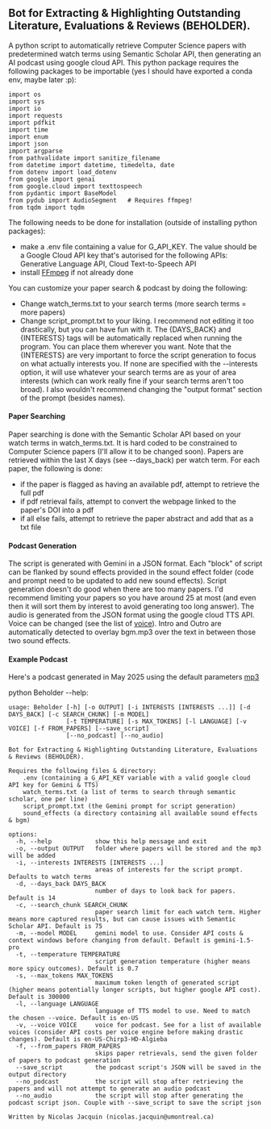 ## Bot for Extracting & Highlighting Outstanding Literature, Evaluations & Reviews (BEHOLDER).
A python script to automatically retrieve Computer Science papers with predetermined watch terms using Semantic Scholar API, then generating an AI podcast using google cloud API.
This python package requires the following packages to be importable (yes I should have exported a conda env, maybe later :p):
```
import os
import sys
import io
import requests
import pdfkit
import time
import enum
import json
import argparse
from pathvalidate import sanitize_filename
from datetime import datetime, timedelta, date
from dotenv import load_dotenv
from google import genai
from google.cloud import texttospeech
from pydantic import BaseModel
from pydub import AudioSegment   # Requires ffmpeg!
from tqdm import tqdm
```

The following needs to be done for installation (outside of installing python packages):
- make a .env file containing a value for G_API_KEY. The value should be a Google Cloud API key that's autorised for the following APIs: Generative Language API, Cloud Text-to-Speech API
- install [FFmpeg](https://www.ffmpeg.org/download.html) if not already done

You can customize your paper search & podcast by doing the following:
- Change watch_terms.txt to your search terms (more search terms = more papers)
- Change script_prompt.txt to your liking. I recommend not editing it too drastically, but you can have fun with it. The {DAYS_BACK} and {INTERESTS} tags will be automatically replaced when running the program. You can place them wherever you want. Note that the {INTERESTS} are very important to force the script generation to focus on what actually interests you. If none are specified with the --interests option, it will use whatever your search terms are as your of area interests (which can work really fine if your search terms aren't too broad). I also wouldn't recommend changing the "output format" section of the prompt (besides names).


#### Paper Searching
Paper searching is done with the Semantic Scholar API based on your watch terms in watch_terms.txt. It is hard coded to be constrained to Computer Science papers (I'll allow it to be changed soon). Papers are retrieved within the last X days (see --days_back) per watch term. For each paper, the following is done:
- if the paper is flagged as having an available pdf, attempt to retrieve the full pdf
- if pdf retrieval fails, attempt to convert the webpage linked to the paper's DOI into a pdf
- if all else fails, attempt to retrieve the paper abstract and add that as a txt file

#### Podcast Generation
The script is generated with Gemini in a JSON format. Each "block" of script can be flanked by sound effects provided in the sound effect folder (code and prompt need to be updated to add new sound effects). Script generation doesn't do good when there are too many papers. I'd recommend limiting your papers so you have around 25 at most (and even then it will sort them by interest to avoid generating too long answer). The audio is generated from the JSON format using the google cloud TTS API. Voice can be changed (see the list of [voice](https://cloud.google.com/text-to-speech/docs/voices?hl=fr)). Intro and Outro are automatically detected to overlay bgm.mp3 over the text in between those two sound effects. 

#### Example Podcast
Here's a podcast generated in May 2025 using the default parameters
[mp3](https://drive.google.com/file/d/1S17f52nqJMUGILWfaUJHt5SNwHSMNJdQ/view?usp=sharing)

python Beholder --help:
```
usage: Beholder [-h] [-o OUTPUT] [-i INTERESTS [INTERESTS ...]] [-d DAYS_BACK] [-c SEARCH_CHUNK] [-m MODEL]
                [-t TEMPERATURE] [-s MAX_TOKENS] [-l LANGUAGE] [-v VOICE] [-f FROM_PAPERS] [--save_script]
                [--no_podcast] [--no_audio]

Bot for Extracting & Highlighting Outstanding Literature, Evaluations & Reviews (BEHOLDER).

Requires the following files & directory:
    .env (containing a G_API_KEY variable with a valid google cloud API key for Gemini & TTS)
    watch_terms.txt (a list of terms to search through semantic scholar, one per line)
    script_prompt.txt (the Gemini prompt for script generation)
    sound_effects (a directory containing all available sound effects & bgm)

options:
  -h, --help            show this help message and exit
  -o, --output OUTPUT   folder where papers will be stored and the mp3 will be added
  -i, --interests INTERESTS [INTERESTS ...]
                        areas of interests for the script prompt. Defaults to watch terms
  -d, --days_back DAYS_BACK
                        number of days to look back for papers. Default is 14
  -c, --search_chunk SEARCH_CHUNK
                        paper search limit for each watch term. Higher means more captured results, but can cause issues with Semantic Scholar API. Default is 75
  -m, --model MODEL     gemini model to use. Consider API costs & context windows before changing from default. Default is gemini-1.5-pro
  -t, --temperature TEMPERATURE
                        script generation temperature (higher means more spicy outcomes). Default is 0.7
  -s, --max_tokens MAX_TOKENS
                        maximum token length of generated script (higher means potentially longer scripts, but higher google API cost). Default is 300000
  -l, --language LANGUAGE
                        language of TTS model to use. Need to match the chosen --voice. Default is en-US
  -v, --voice VOICE     voice for podcast. See for a list of available voices (consider API costs per voice engine before making drastic changes). Default is en-US-Chirp3-HD-Algieba
  -f, --from_papers FROM_PAPERS
                        skips paper retrievals, send the given folder of papers to podcast generation
  --save_script         the podcast script's JSON will be saved in the output directory
  --no_podcast          the script will stop after retrieving the papers and will not attempt to generate an audio podcast
  --no_audio            the script will stop after generating the podcast script json. Couple with --save_script to save the script json

Written by Nicolas Jacquin (nicolas.jacquin@umontreal.ca)
```